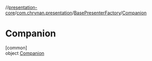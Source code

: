 //[presentation-core](../../../../index.md)/[com.chrynan.presentation](../../index.md)/[BasePresenterFactory](../index.md)/[Companion](index.md)

# Companion

[common]\
object [Companion](index.md)

